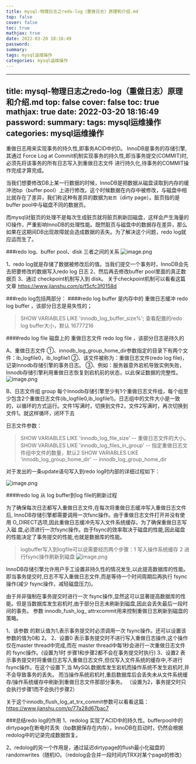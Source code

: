 ```yaml
---
title: mysql-物理日志之redo-log（重做日志）原理和介绍.md
top: false
cover: false
toc: true
mathjax: true
date: 2022-03-20 18:16:49
password:
summary:
tags: mysql运维操作
categories: mysql运维操作
---
```

---
title: mysql-物理日志之redo-log（重做日志）原理和介绍.md
top: false
cover: false
toc: true
mathjax: true
date: 2022-03-20 18:16:49
password:
summary:
tags: mysql运维操作
categories: mysql运维操作
---
重做日志用来实现事务的持久性,即事务ACID中的D。 InnoDB是事务的存储引擎,其通过 Force Log at Commit机制实现事务的持久性,即当事务提交(COMMIT)时,必须先将该事务的所有日志写入到重做日志文件 进行持久化,待事务的COMMIT操作完成才算完成。

当我们想要修改DB上某一行数据的时候，InnoDB是把数据从磁盘读取到内存的缓冲池bp（buffer pool）上进行修改。这个时候数据在内存中被修改，与磁盘中相比就存在了差异，我们称这种有差异的数据为`脏页`（dirty page）。脏页指的是buffer pool中与磁盘不同的数据页。

而mysql对脏页的处理不是每次生成脏页就将脏页刷新回磁盘，这样会产生海量的IO操作，严重影响InnoDB的处理性能。既然脏页与磁盘中的数据存在差异，那么如果在这期间DB出现故障就会造成数据的丢失。为了解决这个问题，redo log就应运而生了。

###redo log、buffer pool、disk 三者之间的关系
![image.png](https://upload-images.jianshu.io/upload_images/13965490-3fd72efaa25683be.png?imageMogr2/auto-orient/strip%7CimageView2/2/w/1240)

1、redo log就是存储了数据被修改后的值。当我们提交一个事务时，InnoDB会先去把要修改的数据写入redo log 日志
2、然后再去修改buffer pool里面的真正数据页
3、通过 checkpoint机制写入到 disk。
关于checkpoint机制可以看看这篇文章 https://www.jianshu.com/p/f5cfc3f0158d








###redo log包括两部分：
####redo log buffer
是内存中的 重做日志缓冲 redo log buffer ，该部分日志是易失性的；
> SHOW VARIABLES LIKE 'innodb_log_buffer_size%'; 查看配置的redo log buffer大小，默认 16777216


####redo log file 
磁盘上的 重做日志文件 redo log file ，该部分日志是持久的

A、重做日志文件
①、innodb_log_group_home_dir参数指定的目录下有两个文件：ib_logfile0，ib_logfile1
②、该文件被称为：重做日志文件(redo log file)，记录Innodb存储引擎的事务日志。
③、例如：服务器意外宕机导致实例失败，Innodb存储引擎利用重做日志恢复到宕机前的状态，以此保证数据的完整性。
![image.png](https://upload-images.jianshu.io/upload_images/13965490-45fafda106d1d390.png?imageMogr2/auto-orient/strip%7CimageView2/2/w/1240)

B、日志文件组 group
每个Innodb存储引擎至少有1个重做日志文件组，每个组至少包含2个重做日志文件(ib_logfile0,ib_logfile1)。日志组中的文件大小是一致的，以循环的方式运行。文件1写满时，切换到文件2，文件2写满时，再次切换到文件1。就这样循环，闭环下去

日志文件参数：

>SHOW VARIABLES LIKE 'innodb_log_file_size' -- 重做日志文件的大小。
SHOW VARIABLES LIKE 'innodb_log_files_in_group' --  指定重做日志文件组中文件的数量，默认2
SHOW VARIABLES LIKE 'innodb_log_group_home_dir' -- innodb_log_group_home_dir 

对于发出的一条update语句写入到redo log时内部的详细过程如下：

![image.png](https://upload-images.jianshu.io/upload_images/13965490-3aa8a3f8a9a8990e.png?imageMogr2/auto-orient/strip%7CimageView2/2/w/1240)


####redo log 从 log buffer到log file的刷新过程

为了确保每次日志都写入重做日志文件,在每次将重做日志缓冲写入重做日志文件后, InnoDB存储引擎都需要调用一次fsnc操作。由于重做日志文件打开并没有使用 O_DIRECT选项,因此重做日志缓冲先写入文件系统缓存。为了确保重做日志写入磁 盘,必须进行一次fsync操作。由于fsync的效率取决于磁盘的性能,因此磁盘的性能决定了事务提交的性能,也就是数据库的性能。

>logbuffer写入到logfile可以说需要经历两个步骤：1 写入操作系统缓存 2 进行fsync操作刷新到磁盘
![image.png](https://upload-images.jianshu.io/upload_images/13965490-d0242330a397005b.png?imageMogr2/auto-orient/strip%7CimageView2/2/w/1240)


 InnoDB存储引擎允许用户手工设置非持久性的情况发生,以此提高数据库的性能。 即当事务提交时,日志不写入重做日志文件,而是等待一个时间周期后再执行 fsync操作(减少 fsync操作，减轻磁盘压力)。

由于并非强制在事务提交时进行一次 fsync操作,显然这可以显著提高数据库的性能。但是当数据库发生宕机时,由于部分日志未刷新到磁盘,因此会丢失最后一段时间的事务。 参数 innodb_fush_log_ attrxcommit用来控制重做日志刷新到磁盘的策略。

1、该参数 的默认值为1,表示事务提交时必须调用一次 fsync操作。还可以设置该参数的值为0和 2。
2、设置0 表示事务提交时不进行写入重做日志操作,这个操作仅在master thread中完成,而在 master thread中每1秒会进行一次重做日志文件的 fsync操作。(设置为1时 步骤1和步骤2都不会在事务提交时执行)
3、设置2 表示事务提交时将重做日志写入重做日志文件,但仅写入文件系统的缓存中,不进行 fsync操作。在这个设置下,当 MySQL数据库发生宕机而操作系统不发生宕机时,并不会导致事务的丢失。 而当操作系统宕机时,重启数据库后会丢失未从文件系统缓存/操作系统缓存中刷新到重做日志文件那部分事务。 （设置为2，事务提交时只会执行步骤1而不会执行步骤2）

关于这个innodb_flush_log_at_trx_commit参数可以看看这篇：
https://www.jianshu.com/p/77a28d67bac7






###总结redo log的作用
1、redolog 实现了ACID中的持久性。bufferpool中的dirtypage在断电时丢失（bp数据保存在内存），InnoDB在启动时，仍然会根据redolog中的记录完成数据恢复。

2、redolog的另一个作用是，通过延迟dirtypage的flush最小化磁盘的randomwrites（随机IO。（redolog会合并一段时间内TRX对某个page的修改）
